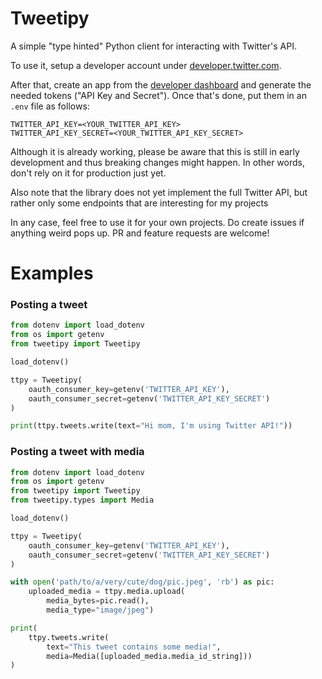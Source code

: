 # Tweetipy
A simple "type hinted" Python client for interacting with Twitter's API.

To use it, setup a developer account under [developer.twitter.com](https://developer.twitter.com/).

After that, create an app from the [developer dashboard](https://developer.twitter.com/en/portal/dashboard) and generate the needed tokens ("API Key and Secret"). Once that's done, put them in an `.env` file as follows:

```
TWITTER_API_KEY=<YOUR_TWITTER_API_KEY>
TWITTER_API_KEY_SECRET=<YOUR_TWITTER_API_KEY_SECRET>
```

Although it is already working, please be aware that this is still in early development and thus breaking changes might happen. In other words, don't rely on it for production just yet.

Also note that the library does not yet implement the full Twitter API, but rather only some endpoints that are interesting for my projects

In any case, feel free to use it for your own projects. Do create issues if anything weird pops up. PR and feature requests are welcome!

# Examples

### Posting a tweet
```python
from dotenv import load_dotenv
from os import getenv
from tweetipy import Tweetipy

load_dotenv()

ttpy = Tweetipy(
    oauth_consumer_key=getenv('TWITTER_API_KEY'),
    oauth_consumer_secret=getenv('TWITTER_API_KEY_SECRET')
)

print(ttpy.tweets.write(text="Hi mom, I'm using Twitter API!"))
```

### Posting a tweet with media
```python
from dotenv import load_dotenv
from os import getenv
from tweetipy import Tweetipy
from tweetipy.types import Media

load_dotenv()

ttpy = Tweetipy(
    oauth_consumer_key=getenv('TWITTER_API_KEY'),
    oauth_consumer_secret=getenv('TWITTER_API_KEY_SECRET')
)

with open('path/to/a/very/cute/dog/pic.jpeg', 'rb') as pic:
    uploaded_media = ttpy.media.upload(
        media_bytes=pic.read(),
        media_type="image/jpeg")

print(
    ttpy.tweets.write(
        text="This tweet contains some media!",
        media=Media([uploaded_media.media_id_string]))
)
```
